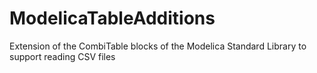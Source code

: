 # ModelicaTableAdditions
Extension of the CombiTable blocks of the Modelica Standard Library to support reading CSV files
